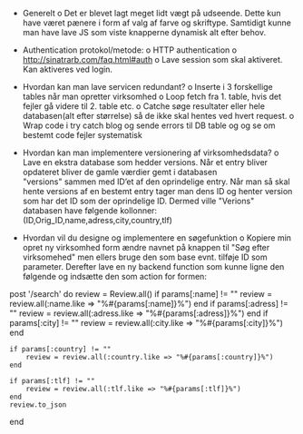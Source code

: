 

- Generelt
    o Det er blevet lagt meget lidt vægt på udseende.
    Dette kun have været pænere i form af valg af farve og skriftype.
    Samtidigt kunne man have lave JS som viste knapperne dynamisk alt
    efter behov.


- Authentication protokol/metode:
    o HTTP authentication
        o http://sinatrarb.com/faq.html#auth
    o Lave session som skal aktiveret. Kan aktiveres ved login.


- Hvordan kan man lave servicen redundant? 
    o Inserte i 3 forskellige tables når man opretter virksomhed
    o Loop fetch fra 1. table, hvis det fejler gå videre til 2. table etc.
    o Catche søge resultater eller hele databasen(alt efter størrelse)
    så de ikke skal hentes ved hvert request.
    o Wrap code i try catch blog og sende errors til DB table og
    og se om bestemt code fejler systematisk


- Hvordan kan man implementere versionering af virksomhedsdata?
    o Lave en ekstra database som hedder versions.
    Når et entry bliver opdateret bliver de gamle værdier gemt i databasen 		  
    "versions" sammen med ID’et af den oprindelige entry.
    Når man så skal hente versions af en bestemt entry tager man dens ID
    og henter version som har det ID som der oprindelige ID.
    Dermed ville "Verions" databasen have følgende kollonner:
    (ID,Orig_ID,name,adress,city,country,tlf)


- Hvordan vil du designe og implementere en søgefunktion
    o Kopiere min opret ny virksomhed form ændre navnet på knappen til "Søg efter 	  
    virksomehed" men ellers bruge den som base evnt. tilføje ID som parameter. 
    Derefter lave en ny backend function som kunne ligne den følgende og 
    indsætte den som action for formen:

post '/search'  do
    review = Review.all()
    if params[:name] != ""
        review = review.all(:name.like => "%#{params[:name]}%")
    end
    if params[:adress] != ""
        review = review.all(:adress.like => "%#{params[:adress]}%")
    end
    if params[:city] != ""
        review = review.all(:city.like => "%#{params[:city]}%")
    end
    
    if params[:country] != ""
        review = review.all(:country.like => "%#{params[:country]}%")
    end

    if params[:tlf] != ""
        review = review.all(:tlf.like => "%#{params[:tlf]}%")
    end
    review.to_json
end
